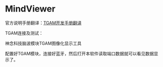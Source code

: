 # MindViewer

官方说明手册翻译：<a href="https://feater.top/about/2275/">TGAM开发手册翻译</a>

TGAM连接及测试：<a href=""></a>

神念科技脑波模块TGAM图像化显示工具

配置好TGAM模块，连接好蓝牙，然后打开本软件读取端口数据就可以看见数据显示了。
